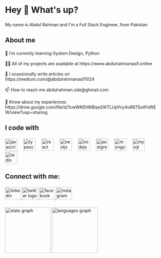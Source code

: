 <h1 align="left">Hey 👋 What's up?</h1>

###

<p align="left">My name is Abdul Rahman and I'm a Full Stack Engineer, from Pakistan</p>

###

<h2 align="left">About me</h2>

###

<p align="left">🌱 I’m currently learning System Design, Python<br><br>👨‍💻  All of my projects are available at https://www.abdulrahmanasif.online<br><br>📝  I ocassionally write articles on https://medium.com/@abdulrehmanasif1024<br><br>📫  How to reach me abdulrahman.sde@ghmail.com<br><br>📄  Know about my experiences https://drive.google.com/file/d/1cwWN5hWBqwDKTLUpYcy4o867SotPoWEW/view?usp=sharing</p>

###

<h2 align="left">I code with</h2>

###

<div align="left">
  <img src="https://cdn.jsdelivr.net/gh/devicons/devicon/icons/javascript/javascript-original.svg" height="40" alt="javascript logo"  />
  <img width="12" />
  <img src="https://cdn.jsdelivr.net/gh/devicons/devicon/icons/typescript/typescript-original.svg" height="40" alt="typescript logo"  />
  <img width="12" />
  <img src="https://cdn.jsdelivr.net/gh/devicons/devicon/icons/react/react-original.svg" height="40" alt="react logo"  />
  <img width="12" />
  <img src="https://cdn.jsdelivr.net/gh/devicons/devicon/icons/nextjs/nextjs-original.svg" height="40" alt="nextjs logo"  />
  <img width="12" />
  <img src="https://cdn.jsdelivr.net/gh/devicons/devicon/icons/nodejs/nodejs-original.svg" height="40" alt="nodejs logo"  />
  <img width="12" />
  <img src="https://cdn.jsdelivr.net/gh/devicons/devicon/icons/postgresql/postgresql-original.svg" height="40" alt="postgresql logo"  />
  <img width="12" />
  <img src="https://cdn.jsdelivr.net/gh/devicons/devicon/icons/mongodb/mongodb-original.svg" height="40" alt="mongodb logo"  />
  <img width="12" />
  <img src="https://cdn.jsdelivr.net/gh/devicons/devicon/icons/mysql/mysql-original.svg" height="40" alt="mysql logo"  />
  <img width="12" />
  <img src="https://cdn.jsdelivr.net/gh/devicons/devicon/icons/redis/redis-original.svg" height="40" alt="redis logo"  />
</div>

###

<h2 align="left">Connect with me:</h2>

###

<div align="left">
  <a href="https://www.linkedin.com/in/abdul-rahman-sde/" target="_blank">
    <img src="https://raw.githubusercontent.com/maurodesouza/profile-readme-generator/master/src/assets/icons/social/linkedin/default.svg" width="52" height="40" alt="linkedin logo"  />
  </a>
  <a href="https://x.com/AbdulRe56766795" target="_blank">
    <img src="https://raw.githubusercontent.com/maurodesouza/profile-readme-generator/master/src/assets/icons/social/twitter/default.svg" width="52" height="40" alt="twitter logo"  />
  </a>
  <a href="https://www.facebook.com/abdulrehmang.asif" target="_blank">
    <img src="https://raw.githubusercontent.com/maurodesouza/profile-readme-generator/master/src/assets/icons/social/facebook/default.svg" width="52" height="40" alt="facebook logo"  />
  </a>
  <a href="https://www.instagram.com/abdulrehmanasif27/" target="_blank">
    <img src="https://raw.githubusercontent.com/maurodesouza/profile-readme-generator/master/src/assets/icons/social/instagram/default.svg" width="52" height="40" alt="instagram logo"  />
  </a>
</div>

###

<div align="left">
  <img src="https://github-readme-stats.vercel.app/api?username=abdulrahman-sde&hide_title=false&hide_rank=false&show_icons=true&include_all_commits=true&count_private=true&disable_animations=false&theme=dracula&locale=en&hide_border=false&order=1" height="150" alt="stats graph"  />
  <img src="https://github-readme-stats.vercel.app/api/top-langs?username=abdulrahman-sde&locale=en&hide_title=false&layout=compact&card_width=320&langs_count=5&theme=dracula&hide_border=false&order=2" height="150" alt="languages graph"  />
</div>

###
<!---
<picture>
  <source media="(prefers-color-scheme: dark)" srcset="https://raw.githubusercontent.com/abdulrahman-sde/abdulrahman-sde/output/pacman-contribution-graph-dark.svg">
  <source media="(prefers-color-scheme: light)" srcset="https://raw.githubusercontent.com/abdulrahman-sde/abdulrahman-sde/output/pacman-contribution-graph.svg">
  <img alt="pacman contribution graph" src="https://raw.githubusercontent.com/abdulrahman-sde/abdulrahman-sde/output/pacman-contribution-graph.svg">
</picture>
-->
###
